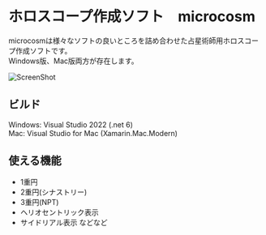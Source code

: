 # ホロスコープ作成ソフト　microcosm

microcosmは様々なソフトの良いところを詰め合わせた占星術師用ホロスコープ作成ソフトです。  
Windows版、Mac版両方が存在します。

![ScreenShot](https://microcosm.ogatism.net/screenshot1.png) 

## ビルド
Windows: Visual Studio 2022 (.net 6)  
Mac: Visual Studio for Mac (Xamarin.Mac.Modern)

## 使える機能
- 1重円
- 2重円(シナストリー)
- 3重円(NPT)
- ヘリオセントリック表示
- サイドリアル表示
などなど
